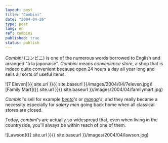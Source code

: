```yaml
---
layout: post
title: "Combini"
date: "2004-04-26"
type: post
lang: en
ref: combini
published: true
status: publish
---
```




_Combini_ (コンビニ) is one of the numerous words borrowed to English and arranged "à la japonaise". _Combini_ means _convenience store_, a shop that is indeed quite convenient because open 24 hours a day all year long and sells all sorts of useful items.

![7 Eleven]({{ site.url }}{{ site.baseurl }}/images/2004/04/7eleven.jpg)![Family Mart]({{ site.url }}{{ site.baseurl }}/images/2004/04/familymart.jpg)

_Combini_'s sell for example _[bento](http://www.japonophile.com/article_bento_en.html)'s_ or _[manga](http://www.japonophile.com/article_manga_en.html)'s_, and they really became a necessity especially for _salary men_ going back home when all classical stores are closed.

Today, _combini_'s are actually so widespread that, even when living in the countryside, you'll always be within reach of one of them.

![Lawson]({{ site.url }}{{ site.baseurl }}/images/2004/04/lawson.jpg)


